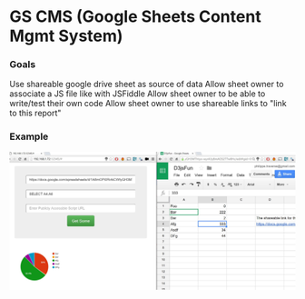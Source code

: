 # GS CMS (Google Sheets Content Mgmt System)

### Goals
Use shareable google drive sheet as source of data
Allow sheet owner to associate a JS file like with JSFiddle
Allow sheet owner to be able to write/test their own code
Allow sheet owner to use shareable links to "link to this report"

### Example
<img src="Capture.JPG" />

